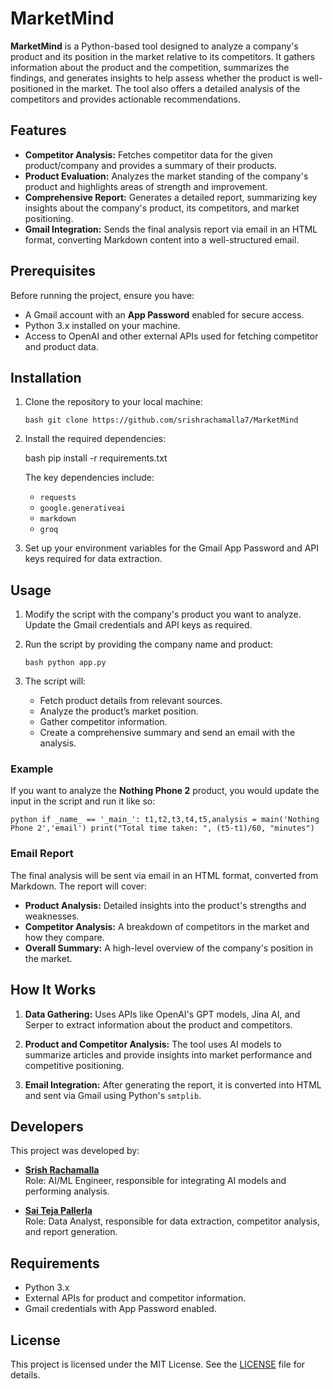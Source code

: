 # MarketMind

**MarketMind** is a Python-based tool designed to analyze a company's product and its position in the market relative to its competitors. It gathers information about the product and the competition, summarizes the findings, and generates insights to help assess whether the product is well-positioned in the market. The tool also offers a detailed analysis of the competitors and provides actionable recommendations.

## Features

- **Competitor Analysis:** Fetches competitor data for the given product/company and provides a summary of their products.
- **Product Evaluation:** Analyzes the market standing of the company's product and highlights areas of strength and improvement.
- **Comprehensive Report:** Generates a detailed report, summarizing key insights about the company's product, its competitors, and market positioning.
- **Gmail Integration:** Sends the final analysis report via email in an HTML format, converting Markdown content into a well-structured email.

## Prerequisites

Before running the project, ensure you have:

- A Gmail account with an **App Password** enabled for secure access.
- Python 3.x installed on your machine.
- Access to OpenAI and other external APIs used for fetching competitor and product data.

## Installation

1. Clone the repository to your local machine:

   ``bash
   git clone https://github.com/srishrachamalla7/MarketMind ``
   

2. Install the required dependencies:

   bash
   pip install -r requirements.txt
   

   The key dependencies include:
   - `requests`
   - `google.generativeai`
   - `markdown`
   - `groq`

3. Set up your environment variables for the Gmail App Password and API keys required for data extraction.

## Usage

1. Modify the script with the company's product you want to analyze. Update the Gmail credentials and API keys as required.
   
2. Run the script by providing the company name and product:

   ``bash
   python app.py ``
   

3. The script will:
   - Fetch product details from relevant sources.
   - Analyze the product’s market position.
   - Gather competitor information.
   - Create a comprehensive summary and send an email with the analysis.

### Example

If you want to analyze the **Nothing Phone 2** product, you would update the input in the script and run it like so:

``python
if _name_ == '_main_':
    t1,t2,t3,t4,t5,analysis = main('Nothing Phone 2','email')
    print("Total time taken: ", (t5-t1)/60, "minutes")``


### Email Report

The final analysis will be sent via email in an HTML format, converted from Markdown. The report will cover:

- **Product Analysis:** Detailed insights into the product's strengths and weaknesses.
- **Competitor Analysis:** A breakdown of competitors in the market and how they compare.
- **Overall Summary:** A high-level overview of the company's position in the market.

## How It Works

1. **Data Gathering:** Uses APIs like OpenAI's GPT models, Jina AI, and Serper to extract information about the product and competitors.
   
2. **Product and Competitor Analysis:** The tool uses AI models to summarize articles and provide insights into market performance and competitive positioning.

3. **Email Integration:** After generating the report, it is converted into HTML and sent via Gmail using Python's `smtplib`.

## Developers

This project was developed by:
- **[Srish Rachamalla](https://www.linkedin.com/in/srishrachamalla/)**  
  Role: AI/ML Engineer, responsible for integrating AI models and performing analysis.
  
- **[Sai Teja Pallerla](https://www.linkedin.com/in/saiteja-pallerla-668734225/)**  
  Role: Data Analyst, responsible for data extraction, competitor analysis, and report generation.

## Requirements

- Python 3.x
- External APIs for product and competitor information.
- Gmail credentials with App Password enabled.

## License

This project is licensed under the MIT License. See the [LICENSE](LICENSE) file for details.


